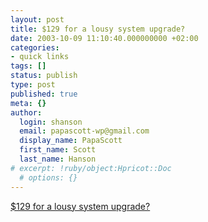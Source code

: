 ```yaml
---
layout: post
title: $129 for a lousy system upgrade?
date: 2003-10-09 11:10:40.000000000 +02:00
categories:
- quick links
tags: []
status: publish
type: post
published: true
meta: {}
author:
  login: shanson
  email: papascott-wp@gmail.com
  display_name: PapaScott
  first_name: Scott
  last_name: Hanson
# excerpt: !ruby/object:Hpricot::Doc
  # options: {}
---
```

<p><a title="Remember, Linux is free as in mad weed" href="http://www.russellbeattie.com/notebook/1004713.html">$129 for a lousy system upgrade?</a></p>
